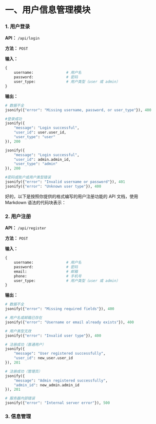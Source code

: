 # 一、用户信息管理模块

### 1. 用户登录

**API：** `/api/login`

**方法：** `POST`

**输入：** 

```python
{
	username:				# 用户名
	password:				# 密码
	user_type:				# 用户类型（user 或 admin）
}
```

**输出：**

```python
# 数据不全
jsonify({"error": "Missing username, password, or user_type"}), 400

#登录成功
jsonify({
    "message": "Login successful", 
    "user_id": user.user_id, 
    "user_type": "user"
}), 200

jsonify({
    "message": "Login successful", 
    "user_id": admin.admin_id, 
    "user_type": "admin"
}), 200

#密码或账户或用户类型错误
jsonify({"error": "Invalid username or password"}), 401
jsonify({"error": "Unknown user type"}), 400
```

 

好的，以下是按照你提供的格式编写的用户注册功能的 API 文档，使用 Markdown 语法的代码块表示：

### 2. 用户注册

**API：** `/api/register`

**方法：** `POST`

**输入：**

```python
{
    username:               # 用户名
    password:               # 密码
    email:                  # 邮箱
    phone:                  # 手机号
    user_type:              # 用户类型（user 或 admin）
}
```

**输出：**

```python
# 数据不全
jsonify({"error": "Missing required fields"}), 400

# 用户名或邮箱已存在
jsonify({"error": "Username or email already exists"}), 400

# 用户类型无效
jsonify({"error": "Invalid user type"}), 400

# 注册成功（普通用户）
jsonify({
    "message": "User registered successfully", 
    "user_id": new_user.user_id
}), 201

# 注册成功（管理员）
jsonify({
    "message": "Admin registered successfully", 
    "admin_id": new_admin.admin_id
}), 201

# 服务器内部错误
jsonify({"error": "Internal server error"}), 500
```







### 3. 信息管理